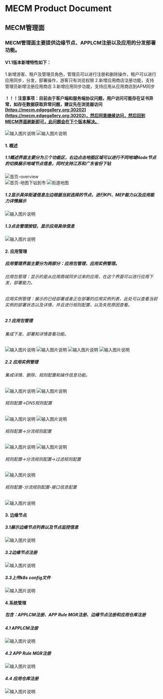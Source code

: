 MECM Product Document
=====================


## MECM管理面
### MECM管理面主要提供边缘节点、APPLCM注册以及应用的分发部署功能。  
#### V1.1版本新增特性如下：
1.新增游客、租户及管理员角色，管理员可以进行注册和删除操作，租户可以进行应用同步，分发，部署操作，游客只有浏览权限 
2.新增应用商店注册功能，支持管理员新增注册应用商店 
3.新增应用同步功能，支持应用从应用商店到APM同步 
#### ！！！注意事项：目前由于客户端和服务端协议问题，用户访问可能存在证书异常，如存在数据获取异常问题，建议先在浏览器访问[https://mecm.edgegallery.org:30202](https://mecm.edgegallery.org:30202)，然后同意继续访问，然后回到MECM界面刷新即可，此问题会在下个版本解决。
![输入图片说明](https://images.gitee.com/uploads/images/2021/0324/165149_82744ed3_7625361.png) 
![输入图片说明](https://images.gitee.com/uploads/images/2021/0324/165225_95ca2c91_7625361.png) 

#### 1. 概述  
##### 1.1概述界面主要分为三个功能区，右边点击地图区域可以进行不同地域Node节点的切换展示地域节点信息，同时支持江苏和广东省份下钻  
![首页-overview](https://images.gitee.com/uploads/images/2020/1226/142007_7994b117_7625361.png)  
![首页-地图下钻到市](https://images.gitee.com/uploads/images/2020/1226/142044_7574ce1b_7625361.png) 
![街道地图](https://images.gitee.com/uploads/images/2020/1226/142208_2c659e39_7625361.png)<br>
##### 1.2显示具体街道信息左边根据当前选择的节点，进行KPI、MEP能力以及应用能力详情展示  
![输入图片说明](https://images.gitee.com/uploads/images/2020/1226/142301_beff3647_7625361.png) 
##### 1.3点击管理按钮，显示应用具体信息 
![输入图片说明](https://images.gitee.com/uploads/images/2020/1226/142320_1bfa5e5f_7625361.png) 
#### 2. 应用管理  
##### 应用管理界面主要分为两部分：应用包管理，应用实例管理。  
###### 应用包管理：显示的是从应用商城同步过来的应用，在这个界面可以进行应用下发，部署能力。 
###### 应用实例管理：展示的已经部署或者正在部署的应用实例列表，此处可以查看当前实例的部署状态以及详情，并且进行规则配置，以及失败原因查看。  
##### 2.1 应用包管理 
###### 集成下发、部署和详情查看功能。  
![输入图片说明](https://images.gitee.com/uploads/images/2020/1226/143045_71c05602_7625361.png)
![输入图片说明](https://images.gitee.com/uploads/images/2020/1226/143113_f6cfee45_7625361.png)
![输入图片说明](https://images.gitee.com/uploads/images/2020/1226/145009_6bd32c65_7625361.png)
![输入图片说明](https://images.gitee.com/uploads/images/2020/1226/145025_3c520ce1_7625361.png)
##### 2.2 应用实例管理 
###### 集成详情、删除、规则配置和操作信息功能。
![输入图片说明](https://images.gitee.com/uploads/images/2020/1226/145049_1872bbf7_7625361.png)
![输入图片说明](https://images.gitee.com/uploads/images/2020/1226/145149_cde11690_7625361.png)
###### 规则配置->DNS规则配置 
![输入图片说明](https://images.gitee.com/uploads/images/2020/1226/145226_9c4453fc_7625361.png)
![输入图片说明](https://images.gitee.com/uploads/images/2020/1226/145258_0349b939_7625361.png)
###### 规则配置->分流规则配置
![输入图片说明](https://images.gitee.com/uploads/images/2020/1226/145313_1fa40729_7625361.png)
![输入图片说明](https://images.gitee.com/uploads/images/2020/1226/145329_53255c08_7625361.png)
###### 规则配置->分流规则配置->过滤规则配置 
![输入图片说明](https://images.gitee.com/uploads/images/2020/1226/145344_cd8d1dea_7625361.png)
###### 规则配置-分流规则配置-接口信息配置 
![输入图片说明](https://images.gitee.com/uploads/images/2020/1226/145438_a753b694_7625361.png)
#### 3. 边缘节点  
##### 3.1展示边缘节点列表以及节点监控信息 
![输入图片说明](https://images.gitee.com/uploads/images/2020/1226/145533_a4ba8487_7625361.png)
##### 3.2边缘节点注册
![输入图片说明](https://images.gitee.com/uploads/images/2020/1226/150556_e75c2d7c_7625361.png) 
##### 3.3上传k8s config文件
![输入图片说明](https://images.gitee.com/uploads/images/2020/1226/150617_51890e07_7625361.png)
#### 4.系统管理
##### 包含：APPLCM注册、APP Rule MGR注册、边缘节点注册和应用仓库注册
##### 4.1 APPLCM注册
![输入图片说明](https://images.gitee.com/uploads/images/2020/1226/150449_a2f3edb9_7625361.png) 
##### 4.2 APP Rule MGR注册
![输入图片说明](https://images.gitee.com/uploads/images/2020/1226/150512_8d96e99b_7625361.png) 
##### 4.4 应用仓库注册
![输入图片说明](https://images.gitee.com/uploads/images/2021/0324/162715_deb5a6ad_7625361.png) 